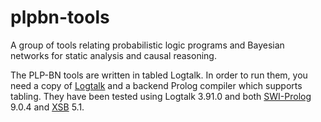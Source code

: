 # plpbn-tools
A group of tools relating probabilistic logic programs and Bayesian networks for static analysis and causal reasoning. 

The PLP-BN tools are written in tabled Logtalk. In order to run them, you need a copy of [Logtalk](www.logtalk.org) and a backend Prolog compiler which supports tabling. They have been tested using Logtalk 3.91.0 and both [SWI-Prolog](swi-prolog.org) 9.0.4 and [XSB](xsb.sourceforge.net) 5.1.


